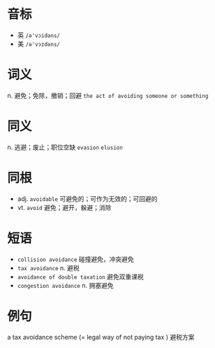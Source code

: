 # 音标

- 英 `/ə'vɔidəns/`
- 美 `/ə'vɔɪdəns/`

# 词义

n. 避免；免除，撤销；回避
`the act of avoiding someone or something`

# 同义

n. 逃避；废止；职位空缺
`evasion` `elusion`

# 同根

- adj. `avoidable` 可避免的；可作为无效的；可回避的
- vt. `avoid` 避免；避开，躲避；消除

# 短语

- `collision avoidance` 碰撞避免，冲突避免
- `tax avoidance` n. 避税
- `avoidance of double taxation` 避免双重课税
- `congestion avoidance` n. 拥塞避免

# 例句

a tax avoidance scheme (=  legal way of not paying tax  )
避税方案


